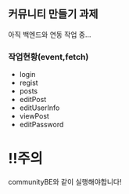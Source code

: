 ## 커뮤니티 만들기 과제<br>
아직 백엔드와 연동 작업 중...

### 작업현황(event,fetch)<br>
- login
- regist
- posts
- editPost
- editUserInfo
- viewPost
- editPassword

# ‼️주의<br>
communityBE와 같이 실행해야합니다!